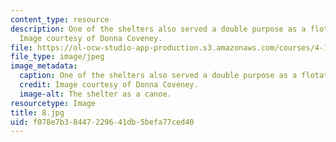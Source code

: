 ```yaml
---
content_type: resource
description: One of the shelters also served a double purpose as a flotation device.
  Image courtesy of Donna Coveney.
file: https://ol-ocw-studio-app-production.s3.amazonaws.com/courses/4-125b-architecture-studio-building-in-landscapes-fall-2005/f078e7b38447229641db5befa77ced40_8.jpg
file_type: image/jpeg
image_metadata:
  caption: One of the shelters also served a double purpose as a flotation device.
  credit: Image courtesy of Donna Coveney.
  image-alt: The shelter as a canoe.
resourcetype: Image
title: 8.jpg
uid: f078e7b3-8447-2296-41db-5befa77ced40
---
```

